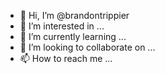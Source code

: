 - 👋 Hi, I’m @brandontrippier
- 👀 I’m interested in ...
- 🌱 I’m currently learning ...
- 💞️ I’m looking to collaborate on ...
- 📫 How to reach me ...

<!---
brandontrippier/brandontrippier is a ✨ special ✨ repository because its `README.md` (this file) appears on your GitHub profile.
You can click the Preview link to take a look at your changes.
--->
